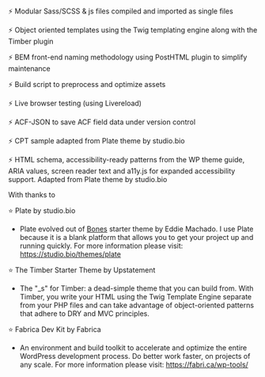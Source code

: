
⚡️ Modular Sass/SCSS & js files compiled and imported as single files

⚡️ Object oriented templates using the Twig templating engine along with the Timber plugin 

⚡️️ BEM front-end naming methodology using PostHTML plugin to simplify maintenance

⚡️️ Build script to preprocess and optimize assets

⚡️️ Live browser testing (using Livereload)

⚡️️ ACF-JSON to save ACF field data under version control

⚡️️ CPT sample adapted from Plate theme by studio.bio

⚡️️ HTML schema, accessibility-ready patterns from the WP theme guide, ARIA values, screen reader text and a11y.js for expanded accessibility support. Adapted from Plate theme by studio.bio


With thanks to

⭐️ Plate by studio.bio 
- Plate evolved out of [Bones](https://themble.com/bones/) starter theme by Eddie Machado. I use Plate because it is a blank platform that allows you to get your project up and running quickly. For more information please visit: https://studio.bio/themes/plate

⭐️ The Timber Starter Theme by Upstatement
- The "_s" for Timber: a dead-simple theme that you can build from. With Timber, you write your HTML using the Twig Template Engine separate from your PHP files and can take advantage of object-oriented patterns that adhere to DRY and MVC principles.

⭐️ Fabrica Dev Kit by Fabrica
- An environment and build toolkit to accelerate and optimize the entire WordPress development process. Do better work faster, on projects of any scale. For more information please visit: https://fabri.ca/wp-tools/